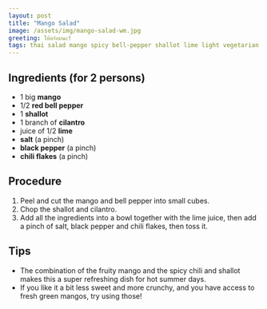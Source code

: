 ```yaml
---
layout: post
title: "Mango Salad"
image: /assets/img/mango-salad-wm.jpg
greeting: ให้อร่อยนะ!
tags: thai salad mango spicy bell-pepper shallot lime light vegetarian vegan
---
```


## Ingredients (for 2 persons)

 - 1 big __mango__
 - 1/2 __red bell pepper__
 - 1 __shallot__
 - 1 branch of __cilantro__
 - juice of 1/2 __lime__
 - __salt__ (a pinch)
 - __black pepper__ (a pinch)
 - __chili flakes__ (a pinch)
 
## Procedure

 1. Peel and cut the mango and bell pepper into small cubes.
 1. Chop the shallot and cilantro.
 1. Add all the ingredients into a bowl together with the lime juice, then add a pinch of salt, black pepper and chili flakes, then toss it.
 
## Tips

 - The combination of the fruity mango and the spicy chili and shallot makes this a super refreshing dish for hot summer days.
 - If you like it a bit less sweet and more crunchy, and you have access to fresh green mangos, try using those!
